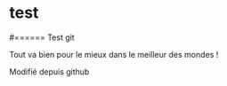 # test
#======
Test git

Tout va bien pour le mieux dans le meilleur des mondes !

Modifié depuis github


